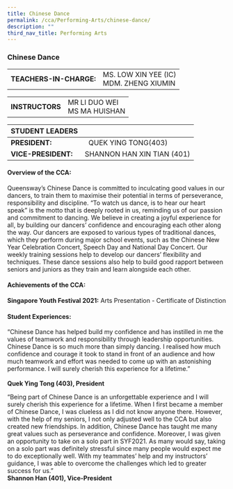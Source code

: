 ```yaml
---
title: Chinese Dance
permalink: /cca/Performing-Arts/chinese-dance/
description: ""
third_nav_title: Performing Arts
---
```

### Chinese Dance

|  	|  	|
|---	|---	|
| **TEACHERS-IN-CHARGE:** 	| MS. LOW XIN YEE (IC) <br> MDM. ZHENG XIUMIN 	|

|  	|  	|
|---	|---	|
| **INSTRUCTORS** 	| MR LI DUO WEI <br> MS MA HUISHAN 	|

| STUDENT LEADERS 	|  	|
|---	|---	|
| **PRESIDENT:** 	|   QUEK YING TONG(403)	|
| **VICE-PRESIDENT:** 	| SHANNON HAN XIN TIAN (401) 	|


#### Overview of the CCA:

Queensway’s Chinese Dance is committed to inculcating good values in our dancers, to train them to maximise their potential in terms of perseverance, responsibility and discipline. “To watch us dance, is to hear our heart speak” is the motto that is deeply rooted in us, reminding us of our passion and commitment to dancing. We believe in creating a joyful experience for all, by building our dancers’ confidence and encouraging each other along the way. Our dancers are exposed to various types of traditional dances, which they perform during major school events, such as the Chinese New Year Celebration Concert, Speech Day and National Day Concert. Our weekly training sessions help to develop our dancers’ flexibility and techniques. These dance sessions also help to build good rapport between seniors and juniors as they train and learn alongside each other.  


#### Achievements of the CCA:

**Singapore Youth Festival 2021:** Arts Presentation - Certificate of Distinction

  

#### Student Experiences:

“Chinese Dance has helped build my confidence and has instilled in me the values of teamwork and responsibility through leadership opportunities. Chinese Dance is so much more than simply dancing. I realised how much confidence and courage it took to stand in front of an audience and how much teamwork and effort was needed to come up with an astonishing performance. I will surely cherish this experience for a lifetime.”  
<br> **Quek Ying Tong (403), President**

“Being part of Chinese Dance is an unforgettable experience and I will surely cherish this experience for a lifetime. When I first became a member of Chinese Dance, I was clueless as I did not know anyone there. However, with the help of my seniors, I not only adjusted well to the CCA but also created new friendships. In addition, Chinese Dance has taught me many great values such as perseverance and confidence. Moreover, I was given an opportunity to take on a solo part in SYF2021. As many would say, taking on a solo part was definitely stressful since many people would expect me to do exceptionally well. With my teammates’ help and my instructors’ guidance, I was able to overcome the challenges which led to greater success for us.”
<br> **Shannon Han (401), Vice-President**